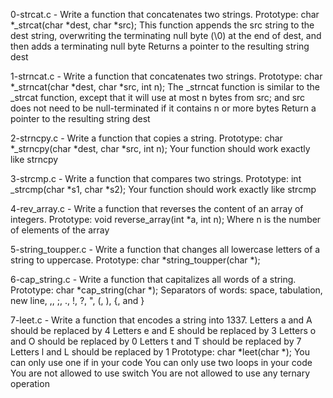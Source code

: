 0-strcat.c - Write a function that concatenates two strings.
	Prototype: char *_strcat(char *dest, char *src);
	This function appends the src string to the dest string, overwriting the terminating null byte (\0) at the end of dest, and then adds a terminating null byte
	Returns a pointer to the resulting string dest

1-strncat.c - Write a function that concatenates two strings.
	Prototype: char *_strncat(char *dest, char *src, int n);
	The _strncat function is similar to the _strcat function, except that 
		it will use at most n bytes from src; and
		src does not need to be null-terminated if it contains n or more bytes
	Return a pointer to the resulting string dest

2-strncpy.c - Write a function that copies a string.
	Prototype: char *_strncpy(char *dest, char *src, int n);
	Your function should work exactly like strncpy

3-strcmp.c - Write a function that compares two strings.
	Prototype: int _strcmp(char *s1, char *s2);
	Your function should work exactly like strcmp

4-rev_array.c - Write a function that reverses the content of an array of integers.
	Prototype: void reverse_array(int *a, int n);
	Where n is the number of elements of the array

5-string_toupper.c - Write a function that changes all lowercase letters of a string to uppercase.
	Prototype: char *string_toupper(char *);

6-cap_string.c - Write a function that capitalizes all words of a string.
	Prototype: char *cap_string(char *);
	Separators of words: space, tabulation, new line, ,, ;, ., !, ?, ", (, ), {, and }

7-leet.c - Write a function that encodes a string into 1337.
	Letters a and A should be replaced by 4
	Letters e and E should be replaced by 3
	Letters o and O should be replaced by 0
	Letters t and T should be replaced by 7
	Letters l and L should be replaced by 1
	Prototype: char *leet(char *);
	You can only use one if in your code
	You can only use two loops in your code
	You are not allowed to use switch
	You are not allowed to use any ternary operation
